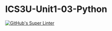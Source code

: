 # ICS3U-Unit1-03-Python

[![GitHub's Super Linter](https://github.com/Ethan-Prieur1/<REPOSITORY>/workflows/GitHub's%20Super%20Linter/badge.svg)](https://github.com/Ethan-Prieur1/<REPOSITORY>/actions)
